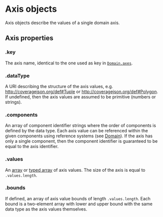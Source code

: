 # Axis objects

Axis objects describe the values of a single domain axis.

## Axis properties

### .key

The axis name, identical to the one used as key in [`Domain.axes`](Domain.md#axes).

### .dataType

A URI describing the structure of the axis values, e.g. http://coveragejson.org/def#Tuple or http://coveragejson.org/def#Polygon. If undefined, then the axis values are assumed to be primitive (numbers or strings).

### .components

An array of component identifier strings where the order of components is defined by the data type. Each axis value can be referenced within the given components using reference systems (see [Domain](Domain.md)). If the axis has only a single component, then the component identifier is guaranteed to be equal to the axis identifier.

### .values

An [array](https://developer.mozilla.org/de/docs/Web/JavaScript/Reference/Global_Objects/Array) or [typed array](https://developer.mozilla.org/de/docs/Web/JavaScript/Reference/Global_Objects/TypedArray) of axis values. The size of the axis is equal to `.values.length`.

### .bounds

If defined, an array of axis value bounds of length `.values.length`. Each bound is a two-element array with lower and upper bound with the same data type as the axis values themselves.
